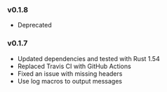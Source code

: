 ### v0.1.8
- Deprecated

### v0.1.7

- Updated dependencies and tested with Rust 1.54
- Replaced Travis CI with GitHub Actions
- Fixed an issue with missing headers
- Use log macros to output messages
